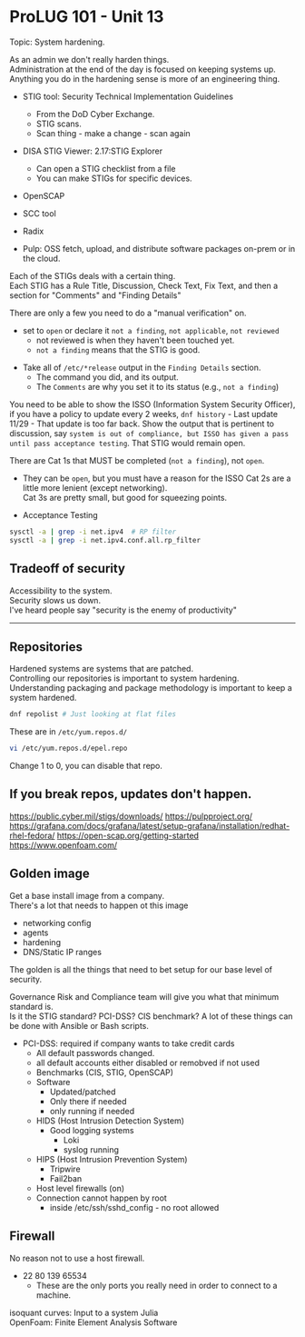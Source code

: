 # ProLUG 101 - Unit 13

Topic: System hardening.


As an admin we don't really harden things.  
Administration at the end of the day is focused on keeping systems up.  
Anything you do in the hardening sense is more of an engineering thing.  


* STIG tool: Security Technical Implementation Guidelines
    * From the DoD Cyber Exchange.
    * STIG scans.
    * Scan thing - make a change - scan again

* DISA STIG Viewer: 2.17:STIG Explorer
    * Can open a STIG checklist from a file
    * You can make STIGs for specific devices.  

* OpenSCAP
* SCC tool
* Radix

* Pulp: OSS fetch, upload, and distribute software packages on-prem or in the cloud.  

Each of the STIGs deals with a certain thing.  
Each STIG has a Rule Title, Discussion, Check Text, Fix Text, and then a section for "Comments" and "Finding Details" 


There are only a few you need to do a "manual verification" on.  
- set to `open` or declare it `not a finding`, `not applicable`, `not reviewed`
    * not reviewed is when they haven't been touched yet.  
    * `not a finding` means that the STIG is good.
* Take all of `/etc/*release` output in the `Finding Details` section.
    * The command you did, and its output.
    * The `Comments` are why you set it to its status (e.g., `not a finding`)

You need to be able to show the ISSO (Information System Security Officer), if you have a policy to update every 2 weeks, `dnf history` - Last update 11/29 - That update is too far back.
Show the output that is pertinent to discussion, say `system is out of compliance, but ISSO has given a pass until pass acceptance testing`. That STIG would remain open.

There are Cat 1s that MUST be completed (`not a finding`), not `open`. 
* They can be `open`, but you must have a reason for the ISSO
Cat 2s are a little more lenient (except networking).  
Cat 3s are pretty small, but good for squeezing points.  

* Acceptance Testing

```bash
sysctl -a | grep -i net.ipv4  # RP filter
sysctl -a | grep -i net.ipv4.conf.all.rp_filter
```
## Tradeoff of security
Accessibility to the system.  
Security slows us down.  
I've heard people say "security is the enemy of productivity"




---


## Repositories
Hardened systems are systems that are patched.  
Controlling our repositories is important to system hardening.  
Understanding packaging and package methodology is important to keep a system hardened.  
```bash
dnf repolist # Just looking at flat files
```
These are in `/etc/yum.repos.d/`
```bash
vi /etc/yum.repos.d/epel.repo
```
Change 1 to 0, you can disable that repo.  

If you break repos, updates don't happen.  
---


https://public.cyber.mil/stigs/downloads/
https://pulpproject.org/
https://grafana.com/docs/grafana/latest/setup-grafana/installation/redhat-rhel-fedora/
https://open-scap.org/getting-started
https://www.openfoam.com/

## Golden image
Get a base install image from a company.  
There's a lot that needs to happen ot this image 
* networking config
* agents
* hardening
* DNS/Static IP ranges

The golden is all the things that need to bet setup for our base level of security.  

 
Governance Risk and Compliance team will give you what that minimum standard is.  
Is it the STIG standard? PCI-DSS? CIS benchmark? A lot of these things can be done with Ansible or Bash scripts.  

* PCI-DSS: required if company wants to take credit cards
    * All default passwords changed.
    * all default accounts either disabled or remobved if not used
    * Benchmarks (CIS, STIG, OpenSCAP)
    * Software
        * Updated/patched
        * Only there if needed
        * only running if needed
    * HIDS (Host Intrusion Detection System)
        * Good logging systems
            * Loki
            * syslog running
    * HIPS (Host Intrusion Prevention System)
        * Tripwire
        * Fail2ban
    * Host level firewalls (on)
    * Connection cannot happen by root
        * inside /etc/ssh/sshd_config - no root allowed

## Firewall
No reason not to use a host firewall.  
* 22 80 139 65534
    * These are the only ports you really need in order to connect to a machine.  

isoquant curves: Input to a system
Julia  
OpenFoam: Finite Element Analysis Software



